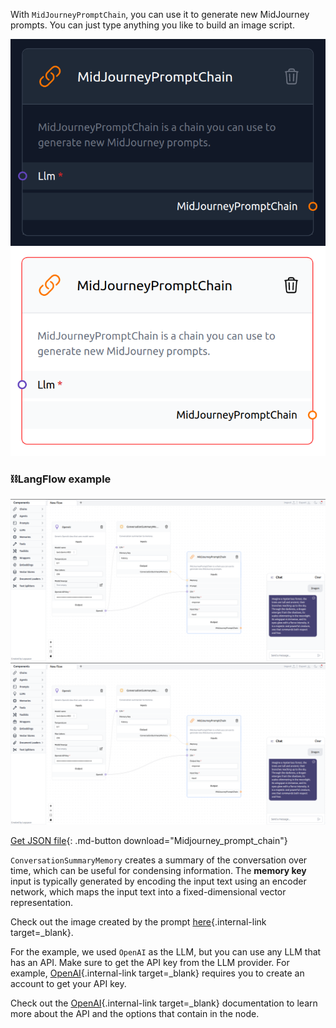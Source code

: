 With `MidJourneyPromptChain`, you can use it to generate new MidJourney prompts. You can just type anything you like to build an image script.

![Description](img/single_node/mid_jour_chain2.png#only-dark)
![Description](img/single_node/mid_jour_chain.png#only-light)

### ⛓️LangFlow example

![Description](img/MidJourney-prompt-chain.png#only-dark)
![Description](img/MidJourney-prompt-chain.png#only-light)

[Get JSON file](data/Midjourney_prompt_chain.json){: .md-button download="Midjourney_prompt_chain"} 

`ConversationSummaryMemory` creates a summary of the conversation over time, which can be useful for condensing information. The **memory key** input is typically generated by encoding the input text using an encoder network, which maps the input text into a fixed-dimensional vector representation.

Check out the image created by the prompt [here](https://www.bing.com/images/create/imagine-a-mysterious-forest2c-the-trees-are-tall-an/6440616907a941798a21294c224f089c?id=qCNeV4ysTxKW8xKfqsx4zg%3d%3d&view=detailv2&idpp=genimg&FORM=GCRIDP&mode=overlay){.internal-link target=_blank}.

For the example, we used `OpenAI` as the LLM, but you can use any LLM that has an API. Make sure to get the API key from the LLM provider. For example, [OpenAI](https://platform.openai.com/){.internal-link target=_blank} requires you to create an account to get your API key.

Check out the [OpenAI](https://platform.openai.com/docs/introduction/overview){.internal-link target=_blank} documentation to learn more about the API and the options that contain in the node.

